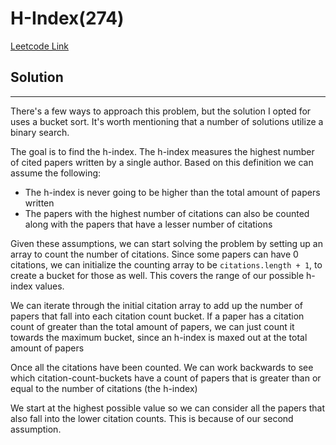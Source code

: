 
# H-Index(274)

[Leetcode Link](https://leetcode.com/problems/h-index/)

## Solution
------------

There's a few ways to approach this problem, but the solution I opted for uses a bucket sort. It's worth mentioning that a number of solutions utilize a binary search.

The goal is to find the h-index. The h-index measures the highest number of cited papers written by a single author. Based on this definition we can assume the following:

- The h-index is never going to be higher than the total amount of papers written
- The papers with the highest number of citations can also be counted along with the papers that have a lesser number of citations

Given these assumptions, we can start solving the problem by setting up an array to count the number of citations. Since some papers can have 0 citations, we can initialize the counting array to be `citations.length + 1`, to create a bucket for those as well. This covers the range of our possible h-index values.

We can iterate through the initial citation array to add up the number of papers that fall into each citation count bucket. If a paper has a citation count of greater than the total amount of papers, we can just count it towards the maximum bucket, since an h-index is maxed out at the total amount of papers

Once all the citations have been counted. We can work backwards to see which citation-count-buckets have a count of papers that is greater than or equal to the number of citations (the h-index)

We start at the highest possible value so we can consider all the papers that also fall into the lower citation counts. This is because of our second assumption.

